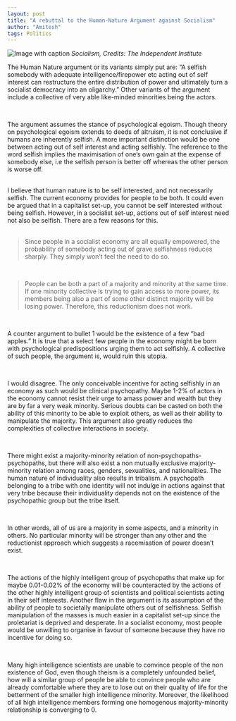 ```yaml
---
layout: post
title: "A rebuttal to the Human-Nature Argument against Socialism"
author: "Amitesh"
tags: Politics
---
```

![Image with caption](http://www.independent.org/images/article_featured/2020/socialism_flag_1200x675.png)
_Socialism, Credits: The Independent Institute_
<br>

The Human Nature argument or its variants simply put are:
“A selfish somebody with adequate intelligence/firepower etc acting out of self interest can restructure the entire distribution of power and ultimately turn a socialist democracy into an oligarchy.” Other variants of the argument include a collective of very able like-minded minorities being the actors.

<br> 

The argument assumes the stance of psychological egoism. Though theory on psychological egoism extends to deeds of altruism, it is not conclusive if humans are inherently selfish. A more important distinction would be one between acting out of self interest and acting selfishly. The reference to the word selfish implies the maximisation of one’s own gain at the expense of somebody else, i.e the selfish person is better off whereas the other person is worse off.
<br> 
<br>

I believe that human nature is to be self interested, and not necessarily selfish. The current economy provides for people to be both. It could even be argued that in a capitalist set-up, you cannot be self interested without being selfish. However, in a socialist set-up, actions out of self interest need not also be selfish. There are a few reasons for this.
<br>
<br>
> Since people in a socialist economy are all equally empowered, the probability of somebody acting out of grave selfishness reduces sharply. They simply won’t feel the need to do so.

<br>

> People can be both a part of a majority and minority at the same time. If one minority collective is trying to gain access to more power, its members being also a part of some other distinct majority will be losing power. Therefore, this reductionism does not work.

<br>

A counter argument to bullet 1 would be the existence of a few “bad apples.” It is true that a select few people in the economy might be born with psychological predispositions urging them to act selfishly. A collective of such people, the argument is, would ruin this utopia.

<br>

I would disagree. The only conceivable incentive for acting selfishly in an economy as such would be clinical psychopathy. Maybe 1-2% of actors in the economy cannot resist their urge to amass power and wealth but they are by far a very weak minority. Serious doubts can be casted on both the ability of this minority to be able to exploit others, as well as their ability to manipulate the majority. This argument also greatly reduces the complexities of collective interactions in society. 

<br>

There might exist a majority-minority relation of non-psychopaths-psychopaths, but there will also exist a non mutually exclusive majority-minority relation among races, genders, sexualities, and nationalities. The human nature of individuality also results in tribalism. A psychopath belonging to a tribe with one identity will not indulge in actions against that very tribe because their individuality depends not on the existence of the psychopathic group but the tribe itself.

<br>

In other words, all of us are a majority in some aspects, and a minority in others. No particular minority will be stronger than any other and the reductionist approach which suggests a racemisation of power doesn’t exist. 

<br>

The actions of the highly intelligent group of psychopaths that make up for maybe 0.01-0.02% of the economy will be counteracted by the actions of the other highly intelligent group of scientists and political scientists acting in their self interests. Another flaw in the argument is its assumption of the ability of people to societally manipulate others out of selfishness. Selfish manipulation of the masses is much easier in a capitalist set-up since the proletariat is deprived and desperate. In a socialist economy, most people would be unwilling to organise in favour of someone because they have no incentive for doing so. 

<br>

Many high intelligence scientists are unable to convince people of the non existence of God, even though theism is a completely unfounded belief, how will a similar group of people be able to convince people who are already comfortable where they are to lose out on their quality of life for the betterment of the smaller high intelligence minority. Moreover, the likelihood of all high intelligence members forming one homogenous majority-minority relationship is converging to 0.


